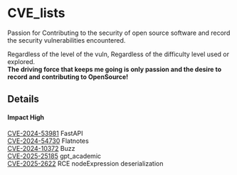 # CVE_lists
Passion for Contributing to the security of open source software and record the security vulnerabilities encountered.

Regardless of the level of the vuln, Regardless of the difficulty level used or explored.  
**The driving force that keeps me going is only passion and the desire to record and contributing to OpenSource!**

## Details 

#### Impact High
[CVE-2024-53981](https://github.com/advisories/GHSA-59g5-xgcq-4qw3)  FastAPI  
[CVE-2024-54730](https://www.cve.org/CVERecord?id=CVE-2024-54730)     Flatnotes  
[CVE-2024-10372](https://github.com/Startr4ck/CVE_lists/blob/main/buzz/Insecure%20Temporary%20File%20in%20BUZZ.md)  Buzz  
[CVE-2025-25185](https://github.com/binary-husky/gpt_academic/security/advisories/GHSA-gqp5-wm97-qxcv) gpt_academic  
[CVE-2025-2622](https://vuldb.com/?id.300624) RCE nodeExpression deserialization
